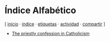 # Índice Alfabético
[ [inicio](index.md) · [índice](indice.md) · [etiquetas](etiquetas.md) · [actividad](actividad.md) · [compartir](https://x.com/intent/tweet?text=Explora%20mi%20colecci%C3%B3n%20de%20conocimiento%20%E2%80%94%20jucardus.github.io%0A%0A%E2%86%92%20https://jucardus.github.io%0A%0A%E2%86%92%20https://github.com/jucardus/jucardus.github.io) ]

* [The priestly confession in Catholicism](t/h/e/the-priestly-confession-in-catholicism.md)